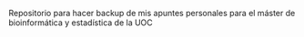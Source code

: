 Repositorio para hacer backup de mis apuntes personales para el máster de bioinformática y estadística de la UOC
